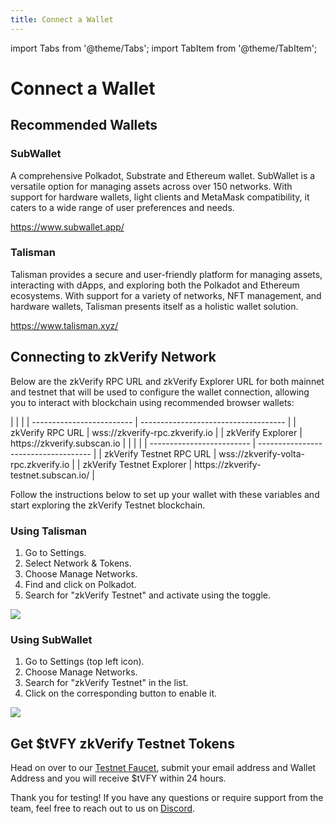 ```yaml
---
title: Connect a Wallet
---
```

import Tabs from '@theme/Tabs';
import TabItem from '@theme/TabItem';

# Connect a Wallet

## Recommended Wallets

### SubWallet

A comprehensive Polkadot, Substrate and Ethereum wallet.
SubWallet is a versatile option for managing assets across over 150 networks. With support for hardware wallets, light clients and MetaMask compatibility, it caters to a wide range of user preferences and needs.

https://www.subwallet.app/

### Talisman

Talisman provides a secure and user-friendly platform for managing assets, interacting with dApps, and exploring both the Polkadot and Ethereum ecosystems. With support for a variety of networks, NFT management, and hardware wallets, Talisman presents itself as a holistic wallet solution.

https://www.talisman.xyz/

## Connecting to zkVerify Network

Below are the zkVerify RPC URL and zkVerify Explorer URL for both mainnet and testnet that will be used to configure the wallet connection, allowing you to interact with blockchain using recommended browser wallets:

<Tabs groupId="networks">
<TabItem value="mainnet" label="Mainnet">
| <!-- -->                  | <!-- -->                             |
| ------------------------- | ------------------------------------ |
| zkVerify RPC URL  | wss://zkverify-rpc.zkverify.io        |
| zkVerify Explorer | https://zkverify.subscan.io |
</TabItem>
<TabItem value="testnet" label="Testnet">
| <!-- -->                  | <!-- -->                             |
| ------------------------- | ------------------------------------ |
| zkVerify Testnet RPC URL  | wss://zkverify-volta-rpc.zkverify.io        |
| zkVerify Testnet Explorer | https://zkverify-testnet.subscan.io/ |
</TabItem>
</Tabs>

Follow the instructions below to set up your wallet with these variables and start exploring the zkVerify Testnet blockchain.

### Using Talisman

1. Go to Settings.
2. Select Network & Tokens.
3. Choose Manage Networks.
4. Find and click on Polkadot.
5. Search for "zkVerify Testnet" and activate using the toggle.

![](./img/talisman-add-network.png)

### Using SubWallet

1. Go to Settings (top left icon).
2. Choose Manage Networks.
3. Search for "zkVerify Testnet" in the list.
4. Click on the corresponding button to enable it.

![](./img/subwallet-add-network.png)

## Get $tVFY zkVerify Testnet Tokens

Head on over to our [Testnet Faucet](https://zkverify-faucet.zkverify.io/), submit your email address and Wallet Address and you will receive $tVFY within 24 hours.

Thank you for testing! If you have any questions or require support from the team, feel free to reach out to us on [Discord](https://discord.gg/zkverify).

